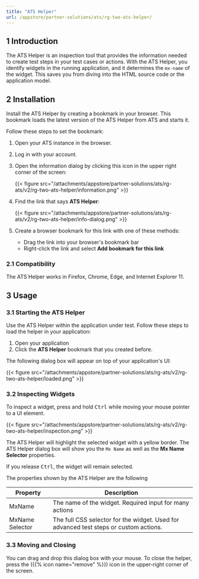 ```yaml
---
title: "ATS Helper"
url: /appstore/partner-solutions/ats/rg-two-ats-helper/
---
```


## 1 Introduction

The ATS Helper is an inspection tool that provides the information needed to create test steps in your test cases or actions. With the ATS Helper, you identify widgets in the running application, and it determines the `mx-name` of the widget. This saves you from diving into the HTML source code or the application model.

## 2 Installation

Install the ATS Helper by creating a bookmark in your browser. This bookmark loads the latest version of the ATS Helper from ATS and starts it.

Follow these steps to set the bookmark:

1. Open your ATS instance in the browser.
2. Log in with your account.
3. Open the information dialog by clicking this icon in the upper right corner of the screen:

    {{< figure src="/attachments/appstore/partner-solutions/ats/rg-ats/v2/rg-two-ats-helper/information.png" >}}

4. Find the link that says **ATS Helper**:

    {{< figure src="/attachments/appstore/partner-solutions/ats/rg-ats/v2/rg-two-ats-helper/info-dialog.png" >}}

5. Create a browser bookmark for this link with one of these methods:

    * Drag the link into your browser's bookmark bar
    * Right-click the link and select **Add bookmark for this link**

### 2.1 Compatibility

The ATS Helper works in Firefox, Chrome, Edge, and Internet Explorer 11.

## 3 Usage

### 3.1 Starting the ATS Helper

Use the ATS Helper within the application under test. Follow these steps to load the helper in your application:

1. Open your application
2. Click the **ATS Helper** bookmark that you created before.

The following dialog box will appear on top of your application's UI:

{{< figure src="/attachments/appstore/partner-solutions/ats/rg-ats/v2/rg-two-ats-helper/loaded.png" >}}

### 3.2 Inspecting Widgets

To inspect a widget, press and hold <kbd>Ctrl</kbd> while moving your mouse pointer to a UI element.

{{< figure src="/attachments/appstore/partner-solutions/ats/rg-ats/v2/rg-two-ats-helper/inspection.png" >}}

The ATS Helper will highlight the selected widget with a yellow border. The ATS Helper dialog box will show you the `Mx Name` as well as the **Mx Name Selector** properties.

If you release <kbd>Ctrl</kbd>, the widget will remain selected.

The properties shown by the ATS Helper are the following

| Property        | Description                              |
| --------------- | ---------------------------------------- |
| MxName          | The name of the widget. Required input for many actions |
| MxName Selector | The full CSS selector for the widget. Used for advanced test steps or custom actions. |

### 3.3 Moving and Closing

You can drag and drop this dialog box with your mouse. To close the helper, press the ({{% icon name="remove" %}}) icon in the upper-right corner of the screen.
